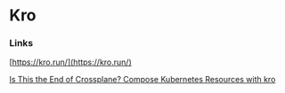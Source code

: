 # Kro  



### Links  


[https://kro.run/](https://kro.run/)  


[Is This the End of Crossplane? Compose Kubernetes Resources with kro](https://youtu.be/8zQtpcxmdhs?si=Ur7NRdOa9bs1FPfH)  





